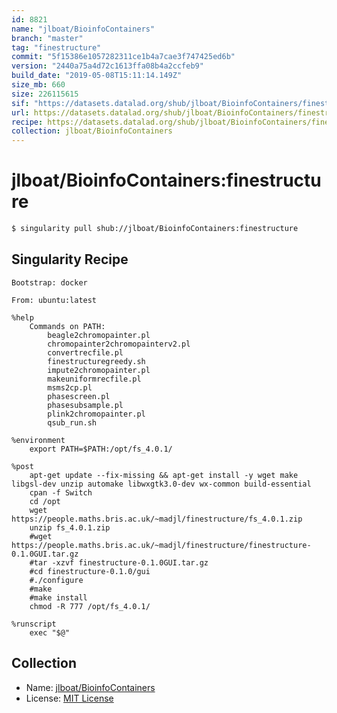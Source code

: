 ```yaml
---
id: 8821
name: "jlboat/BioinfoContainers"
branch: "master"
tag: "finestructure"
commit: "5f15386e1057282311ce1b4a7cae3f747425ed6b"
version: "2440a75a4d72c1613ffa08b4a2ccfeb9"
build_date: "2019-05-08T15:11:14.149Z"
size_mb: 660
size: 226115615
sif: "https://datasets.datalad.org/shub/jlboat/BioinfoContainers/finestructure/2019-05-08-5f15386e-2440a75a/2440a75a4d72c1613ffa08b4a2ccfeb9.simg"
url: https://datasets.datalad.org/shub/jlboat/BioinfoContainers/finestructure/2019-05-08-5f15386e-2440a75a/
recipe: https://datasets.datalad.org/shub/jlboat/BioinfoContainers/finestructure/2019-05-08-5f15386e-2440a75a/Singularity
collection: jlboat/BioinfoContainers
---
```


# jlboat/BioinfoContainers:finestructure

```bash
$ singularity pull shub://jlboat/BioinfoContainers:finestructure
```

## Singularity Recipe

```singularity
Bootstrap: docker

From: ubuntu:latest

%help
    Commands on PATH:
        beagle2chromopainter.pl
        chromopainter2chromopainterv2.pl
        convertrecfile.pl
        finestructuregreedy.sh
        impute2chromopainter.pl
        makeuniformrecfile.pl
        msms2cp.pl
        phasescreen.pl
        phasesubsample.pl
        plink2chromopainter.pl
        qsub_run.sh

%environment
    export PATH=$PATH:/opt/fs_4.0.1/

%post
    apt-get update --fix-missing && apt-get install -y wget make libgsl-dev unzip automake libwxgtk3.0-dev wx-common build-essential
    cpan -f Switch
    cd /opt
    wget https://people.maths.bris.ac.uk/~madjl/finestructure/fs_4.0.1.zip
    unzip fs_4.0.1.zip
    #wget https://people.maths.bris.ac.uk/~madjl/finestructure/finestructure-0.1.0GUI.tar.gz
    #tar -xzvf finestructure-0.1.0GUI.tar.gz 
    #cd finestructure-0.1.0/gui
    #./configure
    #make
    #make install
    chmod -R 777 /opt/fs_4.0.1/

%runscript
    exec "$@"
```

## Collection

 - Name: [jlboat/BioinfoContainers](https://github.com/jlboat/BioinfoContainers)
 - License: [MIT License](https://api.github.com/licenses/mit)

